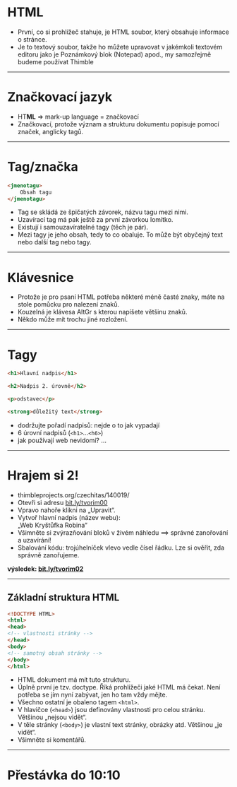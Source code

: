<!-- .slide: data-state="c-slide-inter" -->

# HTML

>>>
* První, co si prohlížeč stahuje, je HTML soubor, který obsahuje informace o stránce.
* Je to textový soubor, takže ho můžete upravovat v jakémkoli textovém editoru jako je Poznámkový blok (Notepad) apod., my samozřejmě budeme používat Thimble

---

# Značkovací jazyk

>>>
* HT**ML** => mark-up language = značkovací
* Značkovací, protože význam a strukturu dokumentu popisuje pomocí značek, anglicky tagů.

---

# Tag/značka
```html
<jmenotagu>
	Obsah tagu
</jmenotagu>
```
<!-- .element: class="c-text-xl stretch" contenteditable="true" -->

>>>
* Tag se skládá ze špičatých závorek, názvu tagu mezi nimi.
* Uzavírací tag má pak ještě za první závorkou lomítko.
* Existují i samouzavíratelné tagy (těch je pár).
* Mezi tagy je jeho obsah, tedy to co obaluje. To může být obyčejný text nebo další tag nebo tagy.

---

# Klávesnice <!-- .element: class="c-sr-only" -->

<!-- .slide: data-background="img/keyboard-cs-html.svg" -->

>>>
* Protože je pro psaní HTML potřeba některé méně časté znaky, máte na stole pomůcku pro nalezení znaků.
* Kouzelná je klávesa AltGr s kterou napíšete většinu znaků.
* Někdo může mít trochu jiné rozložení.

---

# Tagy

```html
<h1>Hlavní nadpis</h1>

<h2>Nadpis 2. úrovně</h2>

<p>odstavec</p>

<strong>důležitý text</strong>

```
<!-- .element: class="c-text-md stretch" contenteditable="true" -->

>>>
* dodržujte pořadí nadpisů: nejde o to jak vypadají
* 6 úrovní nadpisů (`<h1>`…`<h6>`)
* jak používají web nevidomí? …

---

<!-- .slide: data-state="c-slide-task" -->

# Hrajem si 2!
* thimbleprojects.org/czechitas/140019/
* Otevři si adresu <a href="http://bit.ly/tvorim00" target="_blank">bit.ly/tvorim00</a>
* Vpravo nahoře klikni na „Upravit“.
* Vytvoř hlavní nadpis (název webu): <br>„Web Kryštůfka Robina“
* Všimněte si zvýrazňování bloků v živém náhledu ==> správné zanořování a uzavírání!
* Sbalování kódu: trojúhelníček vlevo vedle čísel řádku. Lze si ověřit, zda správně zanořujeme.

**výsledek: [bit.ly/tvorim02](http://bit.ly/tvorim02)**
<!-- .element: class="c-text-xs" -->

---

## Základní struktura HTML

```html
<!DOCTYPE HTML>
<html>
<head>
<!-- vlastnosti stránky -->
</head>
<body>
<!-- samotný obsah stránky -->
</body>
</html>
```
<!-- .element: class="c-text-md stretch" contenteditable="true" -->

>>>
* HTML dokument má mít tuto strukturu.
* Úplně první je tzv. doctype. Říká prohlížeči jaké HTML má čekat. Není potřeba se jím nyní zabývat, jen ho tam vždy mějte.
* Všechno ostatní je obaleno tagem `<html>`.
* V hlavičce (`<head>`) jsou definovány vlastnosti pro celou stránku. Většinou „nejsou vidět“.
* V těle stránky (`<body>`) je vlastní text stránky, obrázky atd. Většinou „je vidět“.
* Všimněte si komentářů.

---

<!-- .slide: data-state="c-slide-break" -->

# Přestávka do 10:10
